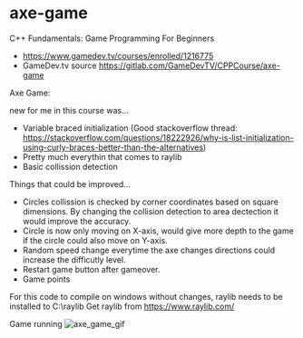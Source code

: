 # axe-game

C++ Fundamentals: Game Programming For Beginners
 * https://www.gamedev.tv/courses/enrolled/1216775
 * GameDev.tv source https://gitlab.com/GameDevTV/CPPCourse/axe-game


Axe Game:

new for me in this course was...
 *  Variable braced initialization 
    (Good stackoverflow thread: https://stackoverflow.com/questions/18222926/why-is-list-initialization-using-curly-braces-better-than-the-alternatives) 
 *  Pretty much everythin that comes to raylib
 *  Basic collission detection
 
Things that could be improved...
 *  Circles collission is checked by corner coordinates based on square dimensions. By changing the collision detection to area dectection it would improve the accuracy.
 *  Circle is now only moving on X-axis, would give more depth to the game if the circle could also move on Y-axis.
 *  Random speed change everytime the axe changes directions could increase the difficutly level.
 *  Restart game button after gameover.
 *  Game points

For this code to compile on windows without changes, raylib needs to be installed to C:\raylib
Get raylib from https://www.raylib.com/

Game running
![axe_game_gif](https://user-images.githubusercontent.com/20566934/167238077-3b50f569-0819-4ead-b441-bff4bd836ab5.gif)
